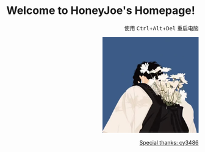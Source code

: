 # Welcome to HoneyJoe's Homepage!  
<!-- 
<div align=center> -->




<div align=right>

<!-- 
<b></font><font color=#426ab3 size=10 >HoneyJoe</font> </b>

<img src="image/1.png" width = 20% height = 20% div align=right /> -->


使用 <kbd>Ctrl</kbd>+<kbd>Alt</kbd>+<kbd>Del</kbd> 重启电脑

<!-- ![imag1](image/1.png)  -->

<img src="image/1.png" width="50%">

<!-- <div align=right>
<img src="https://github.com/honeyjoe17/honeyjoe17.github.io/raw/master/image/1.png" width = 30%/>
</div> -->






[Special thanks: cy3486](http://cy3486.github.io)
